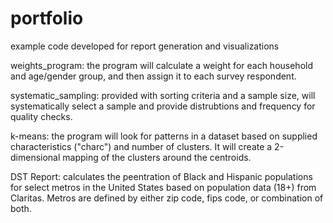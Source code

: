 # portfolio
example code developed for report generation and visualizations

weights_program: the program will calculate a weight for each household and age/gender group, and then assign it to each survey respondent.

systematic_sampling: provided with sorting criteria and a sample size, will systematically select a sample and provide distrubtions and frequency for quality checks.

k-means: the program will look for patterns in a dataset based on supplied characteristics ("charc") and number of clusters. It will create a 2-dimensional mapping of the clusters around the centroids.


DST Report: calculates the peentration of Black and Hispanic populations for select metros in the United States based on population data (18+) from Claritas. Metros are defined by either zip code, fips code, or combination of both. 
